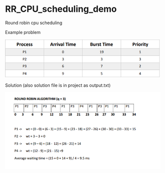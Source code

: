 # RR_CPU_scheduling_demo
Round robin cpu scheduling

Example problem

![alt text](https://github.com/alperarik/RR_CPU_scheduling_demo/blob/master/problem.png)

Solution (also solution file is in project as output.txt)

![alt text](https://github.com/alperarik/RR_CPU_scheduling_demo/blob/master/solution.png)
